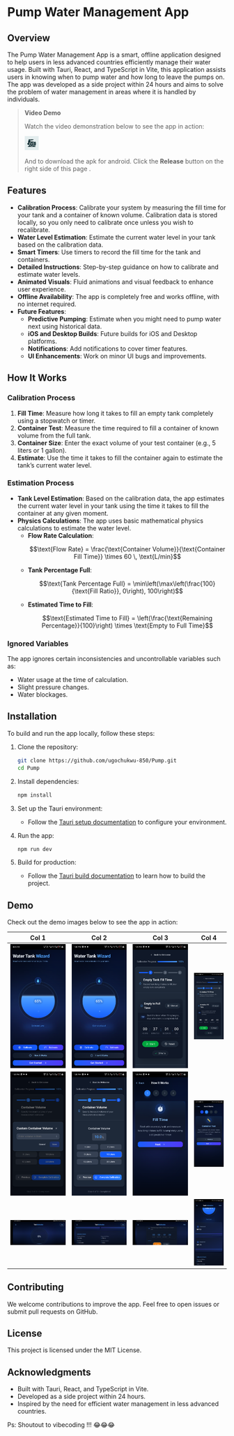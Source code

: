 # Pump Water Management App

## Overview


The Pump Water Management App is a smart, offline application designed to help users in less advanced countries efficiently manage their water usage. Built with Tauri, React, and TypeScript in Vite, this application assists users in knowing when to pump water and how long to leave the pumps on. The app was developed as a side project within 24 hours and aims to solve the problem of water management in areas where it is handled by individuals.


> **Video Demo**
>
> Watch the video demonstration below to see the app in action:
>
> [![Watch the video](./src-tauri/icons/32x32.png)](https://youtube.com/shorts/6q8CI5jlvms?feature=share)
>
> And to download the apk for android. Click the **Release** button on the right side of this page .


## Features

- **Calibration Process**: Calibrate your system by measuring the fill time for your tank and a container of known volume. Calibration data is stored locally, so you only need to calibrate once unless you wish to recalibrate.
- **Water Level Estimation**: Estimate the current water level in your tank based on the calibration data.
- **Smart Timers**: Use timers to record the fill time for the tank and containers.
- **Detailed Instructions**: Step-by-step guidance on how to calibrate and estimate water levels.
- **Animated Visuals**: Fluid animations and visual feedback to enhance user experience.
- **Offline Availability**: The app is completely free and works offline, with no internet required.
- **Future Features**:
  - **Predictive Pumping**: Estimate when you might need to pump water next using historical data.
  - **iOS and Desktop Builds**: Future builds for iOS and Desktop platforms.
  - **Notifications**: Add notifications to cover timer features.
  - **UI Enhancements**: Work on minor UI bugs and improvements.

## How It Works

### Calibration Process

1. **Fill Time**: Measure how long it takes to fill an empty tank completely using a stopwatch or timer.
2. **Container Test**: Measure the time required to fill a container of known volume from the full tank.
3. **Container Size**: Enter the exact volume of your test container (e.g., 5 liters or 1 gallon).
4. **Estimate**: Use the time it takes to fill the container again to estimate the tank’s current water level.

### Estimation Process

- **Tank Level Estimation**: Based on the calibration data, the app estimates the current water level in your tank using the time it takes to fill the container at any given moment.
- **Physics Calculations**: The app uses basic mathematical physics calculations to estimate the water level.
  - **Flow Rate Calculation**:
    ```math
    \text{Flow Rate} = \frac{\text{Container Volume}}{\text{Container Fill Time}} \times 60 \, \text{L/min}
    ```
  - **Tank Percentage Full**:
    ```math
    \text{Tank Percentage Full} = \min\left(\max\left(\frac{100}{\text{Fill Ratio}}, 0\right), 100\right)
    ```
  - **Estimated Time to Fill**:
    ```math
    \text{Estimated Time to Fill} = \left(\frac{\text{Remaining Percentage}}{100}\right) \times \text{Empty to Full Time}
    ```

### Ignored Variables

The app ignores certain inconsistencies and uncontrollable variables such as:

- Water usage at the time of calculation.
- Slight pressure changes.
- Water blockages.

## Installation

To build and run the app locally, follow these steps:

1. Clone the repository:

   ```bash
   git clone https://github.com/ugochukwu-850/Pump.git
   cd Pump
   ```

2. Install dependencies:

   ```bash
   npm install
   ```

3. Set up the Tauri environment:

   - Follow the [Tauri setup documentation](https://tauri.app/v1/guides/getting-started/prerequisites) to configure your environment.

4. Run the app:

   ```bash
   npm run dev
   ```

5. Build for production:
   - Follow the [Tauri build documentation](https://tauri.app/v1/guides/building) to learn how to build the project.

## Demo

Check out the demo images below to see the app in action:

| Col 1                        | Col 2                        | Col 3                        | Col 4                        |
| ---------------------------- | ---------------------------- | ---------------------------- | ---------------------------- |
| ![Image 1](./doc_assets/1.png) | ![Image 2](./doc_assets/2.png) | ![Image 3](./doc_assets/3.png) | ![Image 4](./doc_assets/4.png) |
| ![Image 5](./doc_assets/5.png) | ![Image 6](./doc_assets/6.png)  | ![Image 7](./doc_assets/7.png) | ![Image 8](./doc_assets/8.png) |
| ![Image 9](./doc_assets/9.png) | ![Image 10](./doc_assets/10.png)  | ![Image 11](./doc_assets/11.png) | ![Image 12](./doc_assets/12.png) |

## Contributing

We welcome contributions to improve the app. Feel free to open issues or submit pull requests on GitHub.

## License

This project is licensed under the MIT License.

## Acknowledgments

- Built with Tauri, React, and TypeScript in Vite.
- Developed as a side project within 24 hours.
- Inspired by the need for efficient water management in less advanced countries.

Ps: Shoutout to vibecoding !!! 😂😂😂

